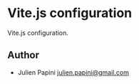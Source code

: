 # Vite.js configuration

Vite.js configuration.

## Author

-   Julien Papini <julien.papini@gmail.com>
